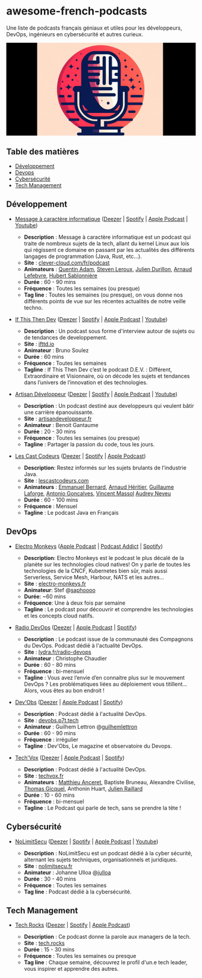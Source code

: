 # awesome-french-podcasts
Une liste de podcasts français géniaux et utiles pour les développeurs, DevOps, ingénieurs en cybersécurité et autres curieux.

[<img src="images/banner.png" align="center" >](https://github.com/DeLaBatth/awesome-french-podcasts)

## Table des matières

* [Développement](#développement)
* [Devops](#devops)
* [Cybersécurité](#cybersécurité)
* [Tech Management](#techmanagement)

## Développement

* [Message à caractère informatique](https://www.clever-cloud.com/fr/podcast/) ([Deezer](https://www.deezer.com/fr/show/1296342) | [Spotify](https://open.spotify.com/show/42LjM2Dn4ecaUaWe4AqipP) | [Apple Podcast](https://podcasts.apple.com/fr/podcast/message-%C3%A0-caract%C3%A8re-informatique/id1515547030) | [Youtube](https://www.youtube.com/@Clevercloud-platform/podcasts))

  * **Description** : Message à caractère informatique est un podcast qui traite de nombreux sujets de la tech, allant du kernel Linux aux lois qui régissent ce domaine en passant par les actualités des différents langages de programmation (Java, Rust, etc...).
  * **Site** : [clever-cloud.com/fr/podcast](https://www.clever-cloud.com/fr/podcast/)
  * **Animateurs** : [Quentin Adam](https://twitter.com/waxzce), [Steven Leroux](https://twitter.com/StevenLeroux20), [Julien Durillon](https://twitter.com/juuduu), [Arnaud Lefebvre](https://twitter.com/blackyoup), [Hubert Sablonnière](https://twitter.com/hsablonniere)
  * **Durée** : 60 - 90 mins
  * **Fréquence** : Toutes les semaines (ou presque)
  * **Tag line** : Toutes les semaines (ou presque), on vous donne nos différents points de vue sur les récentes actualités de notre veille techno.

* [If This Then Dev](https://ifttd.io/) ([Deezer](https://www.deezer.com/fr/show/396442) | [Spotify](https://open.spotify.com/show/7nda7u8PGTU2AfpLZ9ZR9Z) | [Apple Podcast](https://podcasts.apple.com/fr/podcast/ifttd-if-this-then-dev/id1471506605) | [Youtube](https://www.youtube.com/channel/UCsrTQc8637V2oWINnTptb_A))

  * **Description** : Un podcast sous forme d'interview autour de sujets ou de tendances de developpement. 
  * **Site** : [ifttd.io](https://ifttd.io/)
  * **Animateur** : Bruno Soulez
  * **Durée** : 60 mins
  * **Fréquence** : Toutes les semaines
  * **Tagline** : If This Then Dev c’est le podcast D.E.V. : Différent, Extraordinaire et Visionnaire, où on décode les sujets et tendances dans l’univers de l’innovation et des technologies.

* [Artisan Développeur](https://artisandeveloppeur.fr/podcast/) ([Deezer](https://www.deezer.com/fr/show/365622) | [Spotify](https://open.spotify.com/show/2K61NjpvkL13y53tRZtUpQ) | [Apple Podcast](https://podcasts.apple.com/fr/podcast/artisan-d%C3%A9veloppeur/id1355327935) | [Youtube](https://www.youtube.com/channel/UCsrTQc8637V2oWINnTptb_A))

  * **Description** : Un podcast destiné aux developpeurs qui veulent bâtir une carrière épanouissante.
  * **Site** : [artisandeveloppeur.fr](https://artisandeveloppeur.fr/podcast/)
  * **Animateur** : Benoit Gantaume
  * **Durée** : 20 - 30 mins
  * **Fréquence** : Toutes les semaines (ou presque)
  * **Tagline** : Partager la passion du code, tous les jours.

* [Les Cast Codeurs](https://lescastcodeurs.com/) ([Deezer](https://www.deezer.com/fr/show/249) | [Spotify](https://open.spotify.com/show/1wYoVGT6aFBGwKxwAeFQda) | [Apple Podcast](https://podcasts.apple.com/fr/podcast/les-cast-codeurs-podcast/id312239675))

  * **Description**: Restez informés sur les sujets brulants de l'industrie Java.
  * **Site** : [lescastcodeurs.com](https://lescastcodeurs.com/)
  * **Animateurs** : [Emmanuel Bernard](https://emmanuelbernard.com/), [Arnaud Héritier](https://twitter.com/aheritier), [Guillaume Laforge](https://twitter.com/glaforge), [Antonio Goncalves](https://twitter.com/agoncal), [Vincent Massol](https://twitter.com/vmassol?lang=fr) [Audrey Neveu](https://twitter.com/Audrey_Neveu)
  * **Durée** : 60 - 100 mins
  * **Fréquence** : Mensuel
  * **Tagline** : Le podcast Java en Français

## DevOps

* [Electro Monkeys](https://electro-monkeys.fr/) ([Apple Podcast](https://podcasts.apple.com/fr/podcast/electro-monkeys/id1503255739) | [Podcast Addict](https://podplayer.net/?podId=2732553) | [Spotify](https://open.spotify.com/show/3P9JtwxgNJktyemtinMcLe))

  * **Description**: Electro Monkeys est le podcast le plus décalé de la planète sur les technologies cloud natives! On y parle de toutes les technologies de la CNCF, Kubernetes bien sûr, mais aussi Serverless, Service Mesh, Harbour, NATS et les autres...
  * **Site** : [electro-monkeys.fr](https://electro-monkeys.fr/)
  * **Animateur**: Stef @[saphoooo](http://twitter.com/saphoooo)
  * **Durée**: ~60 mins
  * **Fréquence**: Une à deux fois par semaine
  * **Tagline** : Le podcast pour découvrir et comprendre les technologies et les concepts cloud natifs. 

* [Radio DevOps](https://lydra.fr/radio-devops/) ([Deezer](https://www.deezer.com/fr/show/768562) | [Apple Podcast](https://podcasts.apple.com/fr/podcast/radio-devops/id1502434010) | [Spotify](https://open.spotify.com/show/3RLaarKccDFOu89lSrC8w0))

  * **Description** : Le podcast issue de la communauté des Compagnons du DevOps. Podcast dédié à l'actualité DevOps. 
  * **Site** : [lydra.fr/radio-devops](https://lydra.fr/radio-devops/)
  * **Animateur** : Christophe Chaudier
  * **Durée** : 60 - 80 mins
  * **Fréquence** : bi-mensuel
  * **Tagline** : Vous avez l’envie d’en connaitre plus sur le mouvement DevOps ? Les problématiques liées au déploiement vous titillent… Alors, vous êtes au bon endroit !

* [Dev'Obs](https://devobs.p7t.tech) ([Deezer](https://www.deezer.com/fr/show/56387) | [Apple Podcast](https://podcasts.apple.com/fr/podcast/devobs/id1359662119) | [Spotify](https://open.spotify.com/show/46ReHDAqyWNYwi0vIRNTf6))

  * **Description** : Podcast dédié à l'actualité DevOps.
  * **Site** : [devobs.p7t.tech](https://devobs.p7t.tech/episodes)
  * **Animateur** : Guilhem Lettron  @[guilhemlettron](https://twitter.com/guilhemlettron)
  * **Durée** : 60 - 90 mins
  * **Fréquence** : irrégulier
  * **Tagline** : Dev'Obs, Le magazine et observatoire du Devops.

* [Tech'Vox](https://www.techvox.fr) ([Deezer](https://www.deezer.com/fr/show/3428352) | [Apple Podcast](https://podcasts.apple.com/fr/podcast/techvox/id1610750523) | [Spotify](https://open.spotify.com/show/48sQBlrugRYPmMriM4rX3C))

  * **Description** : Podcast dédié à l'actualité DevOps.
  * **Site** : [techvox.fr](https://www.techvox.fr/podcasts/)
  * **Animateurs** : [Matthieu Anceret](https://twitter.com/AnceretMatthieu), Baptiste Bruneau, Alexandre Civilise, [Thomas Gicquel](https://twitter.com/ThomasGICQUEL7), Anthonin Huart, [Julien Raillard](https://twitter.com/JuHyralor)
  * **Durée** : 10 - 60 mins
  * **Fréquence** : bi-mensuel
  * **Tagline** : Le Podcast qui parle de tech, sans se prendre la tête !

## Cybersécurité

* [NoLimitSecu](https://www.nolimitsecu.fr/) ([Deezer](https://www.deezer.com/fr/show/8831) | [Spotify](https://open.spotify.com/show/25OSac4B0QLqisXfg4hmyX) | [Apple Podcast](https://podcasts.apple.com/fr/podcast/nolimitsecu/id1108965516) | [Youtube](https://www.youtube.com/@NoLimitSecu))

  * **Description** : NoLimitSecu est un podcast dédié à la cyber sécurité, alternant les sujets techniques, organisationnels et juridiques.
  * **Site** : [nolimitsecu.fr](https://www.nolimitsecu.fr/)
  * **Animateur** : Johanne Ulloa @[julloa](https://twitter.com/julloa)
  * **Durée** : 30 - 40 mins
  * **Fréquence** : Toutes les semaines
  * **Tag line** : Podcast dédié à la cybersécurité.

## Tech Management

* [Tech Rocks](https://www.tech.rocks/) ([Deezer](https://www.deezer.com/fr/show/501572) | [Spotify](https://open.spotify.com/show/7vjdsslSmuMnDlqMFofict) | [Apple Podcast](https://podcasts.apple.com/fr/podcast/tech-rocks-paroles-de-tech-leaders/id1478926482))

  * **Description** : Ce podcast donne la parole aux managers de la tech.
  * **Site** : [tech.rocks](https://www.tech.rocks/)
  * **Durée** : 15 - 30 mins
  * **Fréquence** : Toutes les semaines ou presque
  * **Tag line** : Chaque semaine, découvrez le profil d'un.e tech leader, vous inspirer et apprendre des autres.